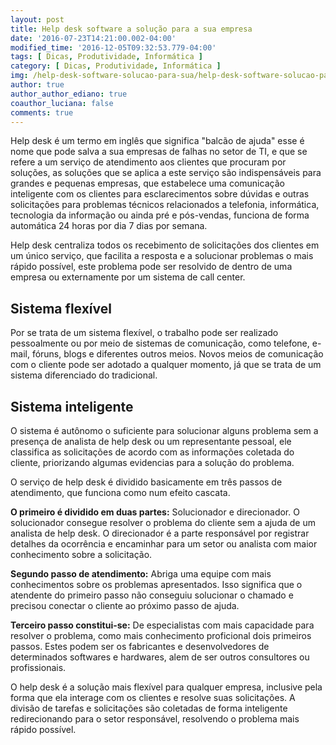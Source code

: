 ```yaml
---
layout: post
title: Help desk software a solução para a sua empresa
date: '2016-07-23T14:21:00.002-04:00'
modified_time: '2016-12-05T09:32:53.779-04:00'
tags: [ Dicas, Produtividade, Informática ]
category: [ Dicas, Produtividade, Informática ]
img: /help-desk-software-solucao-para-sua/help-desk-software-solucao-para-sua.jpg
author: true
author_author_ediano: true
coauthor_luciana: false
comments: true
---
```


Help desk é um termo em inglês que significa "balcão de ajuda" esse é nome que pode salva a sua empresas de falhas no setor de TI, e que se refere a um serviço de atendimento aos clientes que procuram por soluções, as soluções que se aplica a este serviço são indispensáveis para grandes e pequenas empresas, que estabelece uma comunicação inteligente com os clientes para esclarecimentos sobre dúvidas e outras solicitações para problemas técnicos relacionados a telefonia, informática, tecnologia da informação ou ainda pré e pós-vendas, funciona de forma automática 24 horas por dia 7 dias por semana.

Help desk centraliza todos os recebimento de solicitações dos clientes em um único serviço, que facilita a resposta e a solucionar problemas o mais rápido possível, este problema pode ser resolvido de dentro de uma empresa ou externamente por um sistema de call center.

## Sistema flexível
Por se trata de um sistema flexível, o trabalho pode ser realizado pessoalmente ou por meio de sistemas de comunicação, como telefone, e-mail, fóruns, blogs e diferentes outros meios. Novos meios de comunicação com o cliente pode ser adotado a qualquer momento, já que se trata de um sistema diferenciado do tradicional.

## Sistema inteligente
O sistema é autônomo o suficiente para solucionar alguns problema sem a presença de analista de help desk ou um representante pessoal, ele classifica as solicitações de acordo com as informações coletada do cliente, priorizando algumas evidencias para a solução do problema.

O serviço de help desk é dividido basicamente em três passos de atendimento, que funciona como num efeito cascata.

**O primeiro é dividido em duas partes:** Solucionador e direcionador. O solucionador consegue resolver o problema do cliente sem a ajuda de um analista de help desk. O direcionador é a parte responsável por registrar detalhes da ocorrência e encaminhar para um setor ou analista com maior conhecimento sobre a solicitação.

**Segundo passo de atendimento:** Abriga uma equipe com mais conhecimentos sobre os problemas apresentados. Isso significa que o atendente do primeiro passo não conseguiu solucionar o chamado e precisou conectar o cliente ao próximo passo de ajuda.

**Terceiro passo constitui-se:** De especialistas com mais capacidade para resolver o problema, como mais conhecimento proficional dois primeiros passos. Estes podem ser os fabricantes e desenvolvedores de determinados softwares e hardwares, alem de ser outros consultores ou profissionais.

O help desk é a solução mais flexível para qualquer empresa, inclusive pela forma que ela interage com os clientes e resolve suas solicitações. A divisão de tarefas e solicitações são coletadas de forma inteligente redirecionando para o setor responsável, resolvendo o problema mais rápido possível.